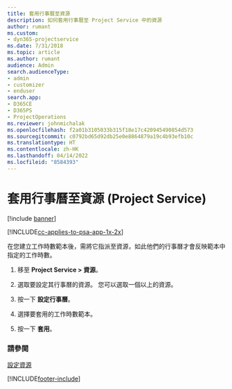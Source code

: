 ```yaml
---
title: 套用行事曆至資源
description: 如何套用行事曆至 Project Service 中的資源
author: rumant
ms.custom:
- dyn365-projectservice
ms.date: 7/31/2018
ms.topic: article
ms.author: rumant
audience: Admin
search.audienceType:
- admin
- customizer
- enduser
search.app:
- D365CE
- D365PS
- ProjectOperations
ms.reviewer: johnmichalak
ms.openlocfilehash: f2a01b3105033b315f18e17c420945490854d573
ms.sourcegitcommit: c0792bd65d92db25e0e8864879a19c4b93efb10c
ms.translationtype: HT
ms.contentlocale: zh-HK
ms.lasthandoff: 04/14/2022
ms.locfileid: "8584393"
---
```

# <a name="apply-a-calendar-to-a-resource-project-service"></a>套用行事曆至資源 (Project Service)

[!include [banner](../includes/psa-now-project-operations.md)]

[!INCLUDE[cc-applies-to-psa-app-1x-2x](../includes/cc-applies-to-psa-app-1x-2x.md)]

在您建立工作時數範本後，需將它指派至資源，如此他們的行事曆才會反映範本中指定的工作時數。  
  
1.  移至 **Project Service > 資源**。  
  
2.  選取要設定其行事曆的資源。 您可以選取一個以上的資源。  
  
3.  按一下 **設定行事曆**。  
  
4.  選擇要套用的工作時數範本。  
  
5.  按一下 **套用**。  
  
### <a name="see-also"></a>請參閱  
 [設定資源](../psa/set-up-resources.md)


[!INCLUDE[footer-include](../includes/footer-banner.md)]
